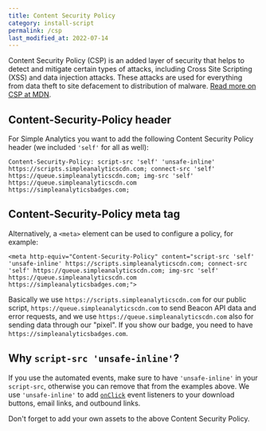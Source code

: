 ```yaml
---
title: Content Security Policy
category: install-script
permalink: /csp
last_modified_at: 2022-07-14
---
```


Content Security Policy (CSP) is an added layer of security that helps to detect and mitigate certain types of attacks, including Cross Site Scripting (XSS) and data injection attacks. These attacks are used for everything from data theft to site defacement to distribution of malware. [Read more on CSP at MDN](https://developer.mozilla.org/en-US/docs/Web/HTTP/CSP).

## Content-Security-Policy header

For Simple Analytics you want to add the following Content Security Policy header (we included `'self'` for all as well):

<!-- prettier-ignore -->
```
Content-Security-Policy: script-src 'self' 'unsafe-inline' https://scripts.simpleanalyticscdn.com; connect-src 'self' https://queue.simpleanalyticscdn.com; img-src 'self' https://queue.simpleanalyticscdn.com https://simpleanalyticsbadges.com;
```

## Content-Security-Policy meta tag

Alternatively, a `<meta>` element can be used to configure a policy, for example:

```
<meta http-equiv="Content-Security-Policy" content="script-src 'self' 'unsafe-inline' https://scripts.simpleanalyticscdn.com; connect-src 'self' https://queue.simpleanalyticscdn.com; img-src 'self' https://queue.simpleanalyticscdn.com https://simpleanalyticsbadges.com;">
```

Basically we use `https://scripts.simpleanalyticscdn.com` for our public script, `https://queue.simpleanalyticscdn.com` to send Beacon API data and error requests, and we use `https://queue.simpleanalyticscdn.com` also for sending data through our "pixel". If you show our badge, you need to have `https://simpleanalyticsbadges.com`.

## Why `script-src 'unsafe-inline'`?

If you use the automated events, make sure to have `'unsafe-inline'` in your `script-src`, otherwise you can remove that from the examples above. We use `'unsafe-inline'` to add [`onClick`](https://developer.mozilla.org/en-US/docs/Web/API/Element/click_event) event listeners to your download buttons, email links, and outbound links.

Don't forget to add your own assets to the above Content Security Policy.
